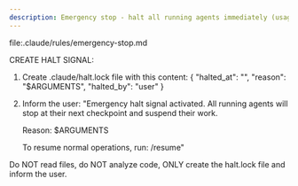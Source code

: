 ```yaml
---
description: Emergency stop - halt all running agents immediately (usage: /halt [optional reason])
---
```


file:.claude/rules/emergency-stop.md

CREATE HALT SIGNAL:

1. Create .claude/halt.lock file with this content:
   {
     "halted_at": "<current ISO timestamp>",
     "reason": "$ARGUMENTS",
     "halted_by": "user"
   }

2. Inform the user:
   "Emergency halt signal activated. All running agents will stop at their next checkpoint and suspend their work.

   Reason: $ARGUMENTS

   To resume normal operations, run: /resume"

Do NOT read files, do NOT analyze code, ONLY create the halt.lock file and inform the user.

